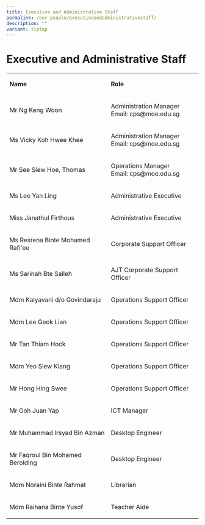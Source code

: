 ```yaml
---
title: Executive and Administrative Staff
permalink: /our-people/executiveandadministrativestaff/
description: ""
variant: tiptap
---
```

<h1>Executive and Administrative Staff</h1><table><tbody><tr><td rowspan="1" colspan="1"><p><strong>Name</strong></p></td><td rowspan="1" colspan="1"><p><strong>Role</strong></p></td></tr><tr><td rowspan="1" colspan="1"><p>Mr Ng Keng Woon</p></td><td rowspan="1" colspan="1"><p>Administration Manager<br>Email: cps@moe.edu.sg</p></td></tr><tr><td rowspan="1" colspan="1"><p>Ms Vicky Koh Hwee Khee</p></td><td rowspan="1" colspan="1"><p>Administration Manager<br>Email: cps@moe.edu.sg</p></td></tr><tr><td rowspan="1" colspan="1"><p>Mr See Siew Hoe, Thomas</p></td><td rowspan="1" colspan="1"><p>Operations Manager<br>Email: cps@moe.edu.sg</p></td></tr><tr><td rowspan="1" colspan="1"><p>Ms Lee Yan Ling</p></td><td rowspan="1" colspan="1"><p>Administrative Executive</p></td></tr><tr><td rowspan="1" colspan="1"><p>Miss Janathul Firthous</p></td><td rowspan="1" colspan="1"><p>Administrative Executive</p></td></tr><tr><td rowspan="1" colspan="1"><p>Ms Resrena Binte Mohamed Rafi'ee</p></td><td rowspan="1" colspan="1"><p>Corporate Support Officer</p></td></tr><tr><td rowspan="1" colspan="1"><p>Ms Sarinah Bte Salleh</p></td><td rowspan="1" colspan="1"><p>AJT Corporate Support Officer</p></td></tr><tr><td rowspan="1" colspan="1"><p>Mdm Kalyavani d/o Govindaraju</p></td><td rowspan="1" colspan="1"><p>Operations Support Officer</p></td></tr><tr><td rowspan="1" colspan="1"><p>Mdm Lee Geok Lian</p></td><td rowspan="1" colspan="1"><p>Operations Support Officer</p></td></tr><tr><td rowspan="1" colspan="1"><p>Mr Tan Thiam Hock</p></td><td rowspan="1" colspan="1"><p>Operations Support Officer</p></td></tr><tr><td rowspan="1" colspan="1"><p>Mdm Yeo Siew Kiang</p></td><td rowspan="1" colspan="1"><p>Operations Support Officer</p></td></tr><tr><td rowspan="1" colspan="1"><p>Mr Hong Hing Swee</p></td><td rowspan="1" colspan="1"><p>Operations Support Officer</p></td></tr><tr><td rowspan="1" colspan="1"><p>Mr Goh Juan Yap</p></td><td rowspan="1" colspan="1"><p>ICT Manager</p></td></tr><tr><td rowspan="1" colspan="1"><p>Mr Muhammad Irsyad Bin Azman</p></td><td rowspan="1" colspan="1"><p>Desktop Engineer</p></td></tr><tr><td rowspan="1" colspan="1"><p>Mr Faqroul Bin Mohamed Berolding</p></td><td rowspan="1" colspan="1"><p>Desktop Engineer</p></td></tr><tr><td rowspan="1" colspan="1"><p>Mdm Noraini Binte Rahmat</p></td><td rowspan="1" colspan="1"><p>Librarian</p></td></tr><tr><td rowspan="1" colspan="1"><p>Mdm Raihana Binte Yusof</p></td><td rowspan="1" colspan="1"><p>Teacher Aide</p></td></tr></tbody></table><p></p>